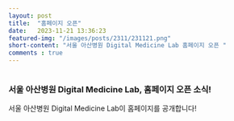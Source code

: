 ```yaml
---
layout: post
title:  "홈페이지 오픈"
date:   2023-11-21 13:36:23
featured-img: "/images/posts/2311/231121.png"
short-content: "서울 아산병원 Digital Medicine Lab 홈페이지 오픈 "
comments : true
---
```




<span class="image featured"><img src="/images/posts/2311/231121.png" alt=""></span>

### 서울 아산병원 Digital Medicine Lab, 홈페이지 오픈 소식!
서울 아산병원 Digital Medicine Lab이 홈페이지를 공개합니다! 
